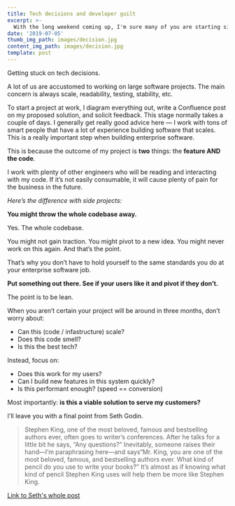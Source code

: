 ```yaml
---
title: Tech decisions and developer guilt 
excerpt: >-
  With the long weekend coming up, I'm sure many of you are starting side projects. I'm starting one this weekend, too. As usual, I got stuck on the "what tech stack should I use" question. Here's my updated take on that question with a little assistance from Seth Godin.
date: '2019-07-05'
thumb_img_path: images/decision.jpg
content_img_path: images/decision.jpg
template: post
---
```


Getting stuck on tech decisions. 

A lot of us are accustomed to working on large software projects. The main concern is always scale, readability, testing, stability, etc. 

To start a project at work, I diagram everything out, write a Confluence post on my proposed solution, and solicit feedback. This stage normally takes a couple of days. I generally get really good advice here — I work with tons of smart people that have a lot of experience building software that scales. This is a really important step when building enterprise software.

This is because the outcome of my project is **two** things: the **feature AND the code**. 

I work with plenty of other engineers who will be reading and interacting with my code. If it’s not easily consumable, it will cause plenty of pain for the business in the future. 

_Here’s the difference with side projects:_

**You might throw the whole codebase away.**

Yes. The whole codebase. 

You might not gain traction. You might pivot to a new idea. You might never work on this again. And that’s the point.  

That’s why you don’t have to hold yourself to the same standards you do at your enterprise software job. 

**Put something out there. See if your users like it and pivot if they don’t.**

The point is to be lean.

When you aren’t certain your project will be around in three months, don’t worry about:
* Can this (code / infastructure) scale?
* Does this code smell?
* Is this the best tech?

Instead, focus on:
* Does this work for my users?
* Can I build new features in this system quickly?
* Is this performant enough? (speed == conversion)

Most importantly: **is this a viable solution to serve my customers?**

I'll leave you with a final point from Seth Godin.
> Stephen King, one of the most beloved, famous and bestselling authors ever, often goes to writer’s conferences. After he talks for a little bit he says, “Any questions?” Inevitably, someone raises their hand—I’m paraphrasing here—and says“Mr. King, you are one of the most beloved, famous, and bestselling authors ever. What kind of pencil do you use to write your books?” It’s almost as if knowing what kind of pencil Stephen King uses will help them be more like Stephen King.

[Link to Seth's whole post](https://seths.blog/wp-content/uploads/2012/07/pencil.pdf)